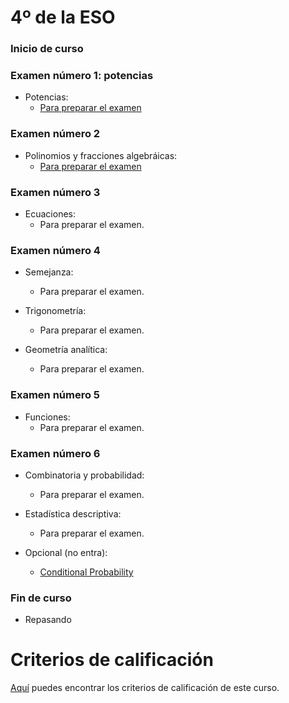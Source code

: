 # 4º de la ESO

### Inicio de curso

### Examen número 1: potencias

* Potencias:
  + [Para preparar el examen](e4_examen01_pe.pdf)

### Examen número 2
* Polinomios y fracciones algebráicas:
  + [Para preparar el examen](e4_examen02_pe.pdf)

### Examen número 3
* Ecuaciones:
  + Para preparar el examen.

### Examen número 4
* Semejanza:
  + Para preparar el examen.

* Trigonometría:
  + Para preparar el examen.

* Geometría analítica:
  + Para preparar el examen.


### Examen número 5
* Funciones:
  + Para preparar el examen.

### Examen número 6
* Combinatoria y probabilidad:
  + Para preparar el examen.

* Estadística descriptiva:
  + Para preparar el examen.

* Opcional (no entra):
  + [Conditional Probability](https://youtu.be/JGeTcRfKgBo)


### Fin de curso
* Repasando


# Criterios de calificación
[Aquí](../criterios/criterios_calificacion.pdf) puedes encontrar los criterios
de calificación de este curso. 


